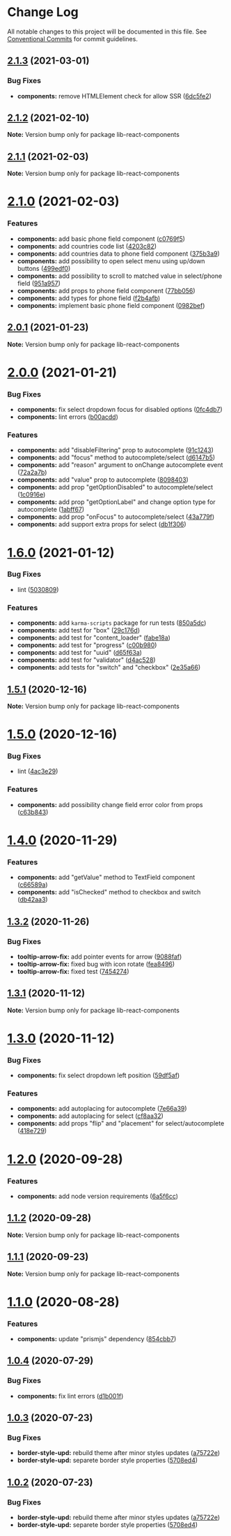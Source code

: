 # Change Log

All notable changes to this project will be documented in this file.
See [Conventional Commits](https://conventionalcommits.org) for commit guidelines.

## [2.1.3](https://github.com/PeculiarVentures/peculiar-react-components/compare/lib-react-components@2.1.2...lib-react-components@2.1.3) (2021-03-01)


### Bug Fixes

* **components:** remove HTMLElement check for allow SSR ([6dc5fe2](https://github.com/PeculiarVentures/peculiar-react-components/commit/6dc5fe2f441bb1667d4536a3b923aa51ce1fe9fa))





## [2.1.2](https://github.com/PeculiarVentures/peculiar-react-components/compare/lib-react-components@2.1.1...lib-react-components@2.1.2) (2021-02-10)

**Note:** Version bump only for package lib-react-components





## [2.1.1](https://github.com/PeculiarVentures/peculiar-react-components/compare/lib-react-components@2.1.0...lib-react-components@2.1.1) (2021-02-03)

**Note:** Version bump only for package lib-react-components





# [2.1.0](https://github.com/PeculiarVentures/peculiar-react-components/compare/lib-react-components@2.0.1...lib-react-components@2.1.0) (2021-02-03)


### Features

* **components:** add basic phone field component ([c0769f5](https://github.com/PeculiarVentures/peculiar-react-components/commit/c0769f55b2dcebd4b8ce277f24aadb9346608391))
* **components:** add countries code list ([4203c82](https://github.com/PeculiarVentures/peculiar-react-components/commit/4203c82b55f8d33c9d3ee373c9028fd9be8d5533))
* **components:** add countries data to phone field component ([375b3a9](https://github.com/PeculiarVentures/peculiar-react-components/commit/375b3a9cd445e2b824e8c8a2b92b8fd1ae447741))
* **components:** add possibility to open select menu using up/down buttons ([499edf0](https://github.com/PeculiarVentures/peculiar-react-components/commit/499edf0da47a96fe20c85b3e0ed8333048217d38))
* **components:** add possibility to scroll to matched value in select/phone field ([951a957](https://github.com/PeculiarVentures/peculiar-react-components/commit/951a9574219d6d406ce3aad221d7500cee4694ca))
* **components:** add props to phone field component ([77bb056](https://github.com/PeculiarVentures/peculiar-react-components/commit/77bb0566023295a0a31957ee7a8455a0e0594ebe))
* **components:** add types for phone field ([f2b4afb](https://github.com/PeculiarVentures/peculiar-react-components/commit/f2b4afb2aa9c5b2dff083df6a78fd0fc72f797d4))
* **components:** implement basic phone field component ([0982bef](https://github.com/PeculiarVentures/peculiar-react-components/commit/0982bef8161a4d042f4eda5f2e000ca514271321))





## [2.0.1](https://github.com/PeculiarVentures/peculiar-react-components/compare/lib-react-components@2.0.0...lib-react-components@2.0.1) (2021-01-23)

**Note:** Version bump only for package lib-react-components





# [2.0.0](https://github.com/PeculiarVentures/peculiar-react-components/compare/lib-react-components@1.6.0...lib-react-components@2.0.0) (2021-01-21)


### Bug Fixes

* **components:** fix select dropdown focus for disabled options ([0fc4db7](https://github.com/PeculiarVentures/peculiar-react-components/commit/0fc4db730e290a3665f819718599f64312b2ae6c))
* **components:** lint errors ([b00acdd](https://github.com/PeculiarVentures/peculiar-react-components/commit/b00acdd5b49be1c4b81accce3ed945d915cf6f9f))


### Features

* **components:** add "disableFiltering" prop to autocomplete ([91c1243](https://github.com/PeculiarVentures/peculiar-react-components/commit/91c12432f9e87e46cd5dbba941f6cf9f59807aeb))
* **components:** add "focus" method to autocomplete/select ([d6147b5](https://github.com/PeculiarVentures/peculiar-react-components/commit/d6147b5eb7152e5519a858e6d4c9a6677630e5dd))
* **components:** add "reason" argument to onChange autocomplete event ([72a2a7b](https://github.com/PeculiarVentures/peculiar-react-components/commit/72a2a7bbb0a81615f3eca0e9edaf598103e142f8))
* **components:** add "value" prop to autocomplete ([8098403](https://github.com/PeculiarVentures/peculiar-react-components/commit/8098403e753c5fe551ebe098b4823a783a2df57a))
* **components:** add prop "getOptionDisabled" to autocomplete/select ([1c0916e](https://github.com/PeculiarVentures/peculiar-react-components/commit/1c0916e9c626f0cb376408e9bb299692a421aa4d))
* **components:** add prop "getOptionLabel" and change option type for autocomplete ([1abff67](https://github.com/PeculiarVentures/peculiar-react-components/commit/1abff67c82fccf09bf0fc13eb856e96139c511fb))
* **components:** add prop "onFocus" to autocomplete/select ([43a779f](https://github.com/PeculiarVentures/peculiar-react-components/commit/43a779f305de9c92ecff8d580f3384ece6f5af19))
* **components:** add support extra props for select ([db1f306](https://github.com/PeculiarVentures/peculiar-react-components/commit/db1f3065c43d58126f6242f8d21fb65015a3adbe))





# [1.6.0](https://github.com/PeculiarVentures/peculiar-react-components/compare/lib-react-components@1.5.1...lib-react-components@1.6.0) (2021-01-12)


### Bug Fixes

* lint ([5030809](https://github.com/PeculiarVentures/peculiar-react-components/commit/50308099767b641bed676da2ce326b5a2a39c325))


### Features

* **components:** add `karma-scripts` package for run tests ([850a5dc](https://github.com/PeculiarVentures/peculiar-react-components/commit/850a5dca14dcbc653d309a97c13aa00e52754536))
* **components:** add test for "box" ([29c176d](https://github.com/PeculiarVentures/peculiar-react-components/commit/29c176dd207a7c1727bed89508f7b00aa72dc015))
* **components:** add test for "content_loader" ([fabe18a](https://github.com/PeculiarVentures/peculiar-react-components/commit/fabe18ac7f6fcec7afd51e142fc733c555462af6))
* **components:** add test for "progress" ([c00b980](https://github.com/PeculiarVentures/peculiar-react-components/commit/c00b9804a04076c5e82bb1a630ab8170ee27d852))
* **components:** add test for "uuid" ([d65f63a](https://github.com/PeculiarVentures/peculiar-react-components/commit/d65f63ae146bff994b0fd80e9ed8d9ffb37523fa))
* **components:** add test for "validator" ([d4ac528](https://github.com/PeculiarVentures/peculiar-react-components/commit/d4ac528bf969c0ac7684b19f0b612b75711e517f))
* **components:** add tests for "switch" and "checkbox" ([2e35a66](https://github.com/PeculiarVentures/peculiar-react-components/commit/2e35a66ddff18a5dbc230a10980788aa6b083f47))





## [1.5.1](https://github.com/PeculiarVentures/peculiar-react-components/compare/lib-react-components@1.5.0...lib-react-components@1.5.1) (2020-12-16)

**Note:** Version bump only for package lib-react-components





# [1.5.0](https://github.com/PeculiarVentures/peculiar-react-components/compare/lib-react-components@1.4.0...lib-react-components@1.5.0) (2020-12-16)


### Bug Fixes

* lint ([4ac3e29](https://github.com/PeculiarVentures/peculiar-react-components/commit/4ac3e29242e657c6f1729318777ae7e08571917b))


### Features

* **components:** add possibility change field error color from props ([c63b843](https://github.com/PeculiarVentures/peculiar-react-components/commit/c63b8435ec18cca35458cba3d403fe3f1156e91b))





# [1.4.0](https://github.com/PeculiarVentures/peculiar-react-components/compare/lib-react-components@1.3.2...lib-react-components@1.4.0) (2020-11-29)


### Features

* **components:** add "getValue" method to TextField component ([c66589a](https://github.com/PeculiarVentures/peculiar-react-components/commit/c66589a3417f0c32b4ef120579e0ba3f93904cc5))
* **components:** add "isChecked" method to checkbox and switch ([db42aa3](https://github.com/PeculiarVentures/peculiar-react-components/commit/db42aa34aac753d77bdbf967b43568ff345222ed))





## [1.3.2](https://github.com/PeculiarVentures/peculiar-react-components/compare/lib-react-components@1.3.1...lib-react-components@1.3.2) (2020-11-26)


### Bug Fixes

* **tooltip-arrow-fix:** add pointer events for arrow ([9088faf](https://github.com/PeculiarVentures/peculiar-react-components/commit/9088faf5d978592451957400709c3cde50b45bdd))
* **tooltip-arrow-fix:** fixed bug with icon rotate ([fea8496](https://github.com/PeculiarVentures/peculiar-react-components/commit/fea8496d6f5f9b35e6db53fea1fb6b3a3b51afee))
* **tooltip-arrow-fix:** fixed test ([7454274](https://github.com/PeculiarVentures/peculiar-react-components/commit/745427465d73d56d9698d7940f6ad0176091b667))





## [1.3.1](https://github.com/PeculiarVentures/peculiar-react-components/compare/lib-react-components@1.3.0...lib-react-components@1.3.1) (2020-11-12)

**Note:** Version bump only for package lib-react-components





# [1.3.0](https://github.com/PeculiarVentures/peculiar-react-components/compare/lib-react-components@1.2.0...lib-react-components@1.3.0) (2020-11-12)


### Bug Fixes

* **components:** fix select dropdown left position ([59df5af](https://github.com/PeculiarVentures/peculiar-react-components/commit/59df5afe26804a6653ee842c58cfa86c6b607282))


### Features

* **components:** add autoplacing for autocomplete ([7e66a39](https://github.com/PeculiarVentures/peculiar-react-components/commit/7e66a391b56fa97f5dc37b023d01b0afb1c9fe9b))
* **components:** add autoplacing for select ([cf8aa32](https://github.com/PeculiarVentures/peculiar-react-components/commit/cf8aa32f1c0fc3ea37589d9ad70d52f3586c26af))
* **components:** add props "flip" and "placement" for select/autocomplete ([418e729](https://github.com/PeculiarVentures/peculiar-react-components/commit/418e729d0863ecdef8430af7076d4e5c32b45db1))





# [1.2.0](https://github.com/PeculiarVentures/peculiar-react-components/compare/lib-react-components@1.1.2...lib-react-components@1.2.0) (2020-09-28)


### Features

* **components:** add node version requirements ([6a5f6cc](https://github.com/PeculiarVentures/peculiar-react-components/commit/6a5f6cc99cfac53b740b9fbb8646363e5a750e73))





## [1.1.2](https://github.com/PeculiarVentures/peculiar-react-components/compare/lib-react-components@1.1.1...lib-react-components@1.1.2) (2020-09-28)

**Note:** Version bump only for package lib-react-components





## [1.1.1](https://github.com/PeculiarVentures/peculiar-react-components/compare/lib-react-components@1.1.0...lib-react-components@1.1.1) (2020-09-23)

**Note:** Version bump only for package lib-react-components





# [1.1.0](https://github.com/PeculiarVentures/peculiar-react-components/compare/lib-react-components@1.0.4...lib-react-components@1.1.0) (2020-08-28)


### Features

* **components:** update "prismjs" dependency ([854cbb7](https://github.com/PeculiarVentures/peculiar-react-components/commit/854cbb70c66f93d912c809320af034d7a3e885bc))





## [1.0.4](https://github.com/PeculiarVentures/peculiar-react-components/compare/lib-react-components@1.0.3...lib-react-components@1.0.4) (2020-07-29)


### Bug Fixes

* **components:** fix lint errors ([d1b001f](https://github.com/PeculiarVentures/peculiar-react-components/commit/d1b001fb2ecfbbb159ff257ee4f5949d9be3ac0e))





## [1.0.3](https://github.com/PeculiarVentures/peculiar-react-components/compare/lib-react-components@1.0.1...lib-react-components@1.0.3) (2020-07-23)


### Bug Fixes

* **border-style-upd:** rebuild theme after minor styles updates ([a75722e](https://github.com/PeculiarVentures/peculiar-react-components/commit/a75722ebad67180beb008e188d4ca89c4d38cf1e))
* **border-style-upd:** separete border style properties ([5708ed4](https://github.com/PeculiarVentures/peculiar-react-components/commit/5708ed4efbff2c67b42835f694151b010c191cc7))





## [1.0.2](https://github.com/PeculiarVentures/peculiar-react-components/compare/lib-react-components@1.0.1...lib-react-components@1.0.2) (2020-07-23)


### Bug Fixes

* **border-style-upd:** rebuild theme after minor styles updates ([a75722e](https://github.com/PeculiarVentures/peculiar-react-components/commit/a75722ebad67180beb008e188d4ca89c4d38cf1e))
* **border-style-upd:** separete border style properties ([5708ed4](https://github.com/PeculiarVentures/peculiar-react-components/commit/5708ed4efbff2c67b42835f694151b010c191cc7))
